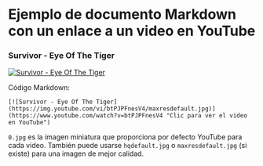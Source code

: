 # Ejemplo de documento Markdown con un enlace a un video en YouTube

### Survivor - Eye Of The Tiger

[![Survivor - Eye Of The Tiger](https://img.youtube.com/vi/btPJPFnesV4/maxresdefault.jpg)](https://www.youtube.com/watch?v=btPJPFnesV4 "Clic para ver el video en YouTube")

Código Markdown:

```
[![Survivor - Eye Of The Tiger](https://img.youtube.com/vi/btPJPFnesV4/maxresdefault.jpg)](https://www.youtube.com/watch?v=btPJPFnesV4 "Clic para ver el video en YouTube")
```

`0.jpg` es la imagen miniatura que proporciona por defecto YouTube para cada video. También puede usarse `hqdefault.jpg` o `maxresdefault.jpg` (si existe) para una imagen de mejor calidad.
